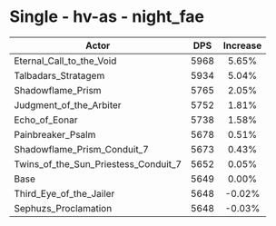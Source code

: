 # Single - hv-as - night_fae
| Actor | DPS | Increase |
|---|:---:|:---:|
|Eternal_Call_to_the_Void|5968|5.65%|
|Talbadars_Stratagem|5934|5.04%|
|Shadowflame_Prism|5765|2.05%|
|Judgment_of_the_Arbiter|5752|1.81%|
|Echo_of_Eonar|5738|1.58%|
|Painbreaker_Psalm|5678|0.51%|
|Shadowflame_Prism_Conduit_7|5673|0.43%|
|Twins_of_the_Sun_Priestess_Conduit_7|5652|0.05%|
|Base|5649|0.00%|
|Third_Eye_of_the_Jailer|5648|-0.02%|
|Sephuzs_Proclamation|5648|-0.03%|
